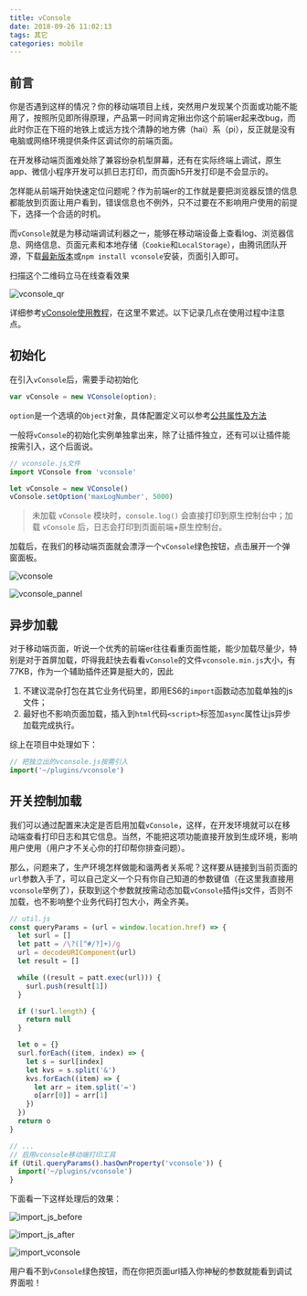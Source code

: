 ```yaml
---
title: vConsole
date: 2018-09-26 11:02:13
tags: 其它
categories: mobile
---
```


## 前言

你是否遇到这样的情况？你的移动端项目上线，突然用户发现某个页面或功能不能用了，按照所见即所得原理，产品第一时间肯定揪出你这个前端er起来改bug，而此时你正在下班的地铁上或远方找个清静的地方佛（hai）系（pi），反正就是没有电脑或网络环境提供条件区调试你的前端页面。

在开发移动端页面难处除了兼容纷杂机型屏幕，还有在实际终端上调试，原生app、微信小程序开发可以抓日志打印，而页面h5开发打印是不会显示的。

怎样能从前端开始快速定位问题呢？作为前端er的工作就是要把浏览器反馈的信息都能放到页面让用户看到，错误信息也不例外，只不过要在不影响用户使用的前提下，选择一个合适的时机。

而`vConsole`就是为移动端调试利器之一，能够在移动端设备上查看log、浏览器信息、网络信息、页面元素和本地存储（`Cookie`和`LocalStorage`），由腾讯团队开源，下载[最新版本](https://github.com/WechatFE/vConsole/releases/latest)或`npm install vconsole`安装，页面引入即可。

扫描这个二维码立马在线查看效果

![vconsole_qr](/gb/vConsole/vconsole_qr.png)

详细参考[vConsole使用教程](https://github.com/Tencent/vConsole/blob/dev/doc/tutorial_CN.md)，在这里不累述。以下记录几点在使用过程中注意点。

## 初始化

在引入`vConsole`后，需要手动初始化

```js
var vConsole = new VConsole(option);
```

`option`是一个选填的`Object`对象，具体配置定义可以参考[公共属性及方法](https://github.com/Tencent/vConsole/blob/dev/doc/public_properties_methods_CN.md)

一般将`vConsole`的初始化实例单独拿出来，除了让插件独立，还有可以让插件能按需引入，这个后面说。

```js
// vconsole.js文件
import VConsole from 'vconsole'

let vConsole = new VConsole()
vConsole.setOption('maxLogNumber', 5000)
```

> 未加载 `vConsole` 模块时，`console.log()` 会直接打印到原生控制台中；加载 `vConsole` 后，日志会打印到页面前端+原生控制台。

加载后，在我们的移动端页面就会漂浮一个`vConsole`绿色按钮，点击展开一个弹窗面板。

![vconsole](/gb/vConsole/vconsole.png)

![vconsole_pannel](/gb/vConsole/vconsole_pannel.png)

## 异步加载

对于移动端页面，听说一个优秀的前端er往往看重页面性能，能少加载尽量少，特别是对于首屏加载，吓得我赶快去看看`vConsole`的文件`vconsole.min.js`大小，有77KB，作为一个辅助插件还算是挺大的，因此

1. 不建议混杂打包在其它业务代码里，即用ES6的`import`函数动态加载单独的js文件；
2. 最好也不影响页面加载，插入到`html`代码`<script>`标签加`async`属性让js异步加载完成执行。

综上在项目中处理如下：

```js
// 把独立出的vconsole.js按需引入
import('~/plugins/vconsole')
```

## 开关控制加载

我们可以通过配置来决定是否启用加载`vConsole`，这样，在开发环境就可以在移动端查看打印日志和其它信息。当然，不能把这项功能直接开放到生成环境，影响用户使用（用户才不关心你的打印帮你排查问题）。

那么，问题来了，生产环境怎样做能和谐两者关系呢？这样要从链接到当前页面的`url`参数入手了，可以自己定义一个只有你自己知道的参数键值（在这里我直接用`vconsole`举例了），获取到这个参数就按需动态加载`vConsole`插件js文件，否则不加载，也不影响整个业务代码打包大小，两全齐美。

```js
// util.js
const queryParams = (url = window.location.href) => {
  let surl = []
  let patt = /\?([^#/?]+)/g
  url = decodeURIComponent(url)
  let result = []

  while ((result = patt.exec(url))) {
    surl.push(result[1])
  }

  if (!surl.length) {
    return null
  }

  let o = {}
  surl.forEach((item, index) => {
    let s = surl[index]
    let kvs = s.split('&')
    kvs.forEach((item) => {
      let arr = item.split('=')
      o[arr[0]] = arr[1]
    })
  })
  return o
}

// ...
// 启用vconsole移动端打印工具
if (Util.queryParams().hasOwnProperty('vconsole')) {
  import('~/plugins/vconsole')
}
```

下面看一下这样处理后的效果：

![import_js_before](/gb/vConsole/import_js_before.png)

![import_js_after](/gb/vConsole/import_js_after.png)

![import_vconsole](/gb/vConsole/import_vconsole.png)

用户看不到`vConsole`绿色按钮，而在你把页面url插入你神秘的参数就能看到调试界面啦！